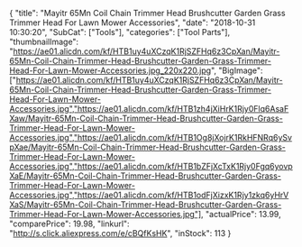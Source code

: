 {
	"title": "Mayitr 65Mn Coil Chain Trimmer Head Brushcutter Garden Grass Trimmer Head For Lawn Mower Accessories",
	"date": "2018-10-31 10:30:20",
	"SubCat": ["Tools"],
	"categories": ["Tool Parts"],
	"thumbnailImage": "https://ae01.alicdn.com/kf/HTB1uy4uXCzqK1RjSZFHq6z3CpXan/Mayitr-65Mn-Coil-Chain-Trimmer-Head-Brushcutter-Garden-Grass-Trimmer-Head-For-Lawn-Mower-Accessories.jpg_220x220.jpg",
	"BigImage": ["https://ae01.alicdn.com/kf/HTB1uy4uXCzqK1RjSZFHq6z3CpXan/Mayitr-65Mn-Coil-Chain-Trimmer-Head-Brushcutter-Garden-Grass-Trimmer-Head-For-Lawn-Mower-Accessories.jpg","https://ae01.alicdn.com/kf/HTB1zh4jXiHrK1Rjy0Flq6AsaFXaw/Mayitr-65Mn-Coil-Chain-Trimmer-Head-Brushcutter-Garden-Grass-Trimmer-Head-For-Lawn-Mower-Accessories.jpg","https://ae01.alicdn.com/kf/HTB1Og8jXojrK1RkHFNRq6ySvpXae/Mayitr-65Mn-Coil-Chain-Trimmer-Head-Brushcutter-Garden-Grass-Trimmer-Head-For-Lawn-Mower-Accessories.jpg","https://ae01.alicdn.com/kf/HTB1bZFjXcTxK1Rjy0Fgq6yovpXaE/Mayitr-65Mn-Coil-Chain-Trimmer-Head-Brushcutter-Garden-Grass-Trimmer-Head-For-Lawn-Mower-Accessories.jpg","https://ae01.alicdn.com/kf/HTB1odFjXizxK1Rjy1zkq6yHrVXaS/Mayitr-65Mn-Coil-Chain-Trimmer-Head-Brushcutter-Garden-Grass-Trimmer-Head-For-Lawn-Mower-Accessories.jpg"],
	"actualPrice": 13.99,
	"comparePrice": 19.98,
	"linkurl": "http://s.click.aliexpress.com/e/cBQfKsHK",
	"inStock": 113
}
